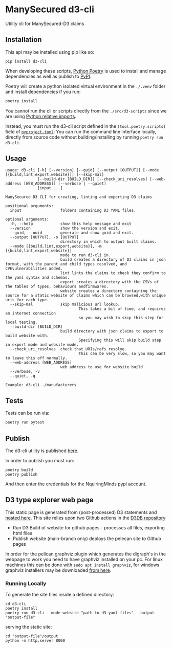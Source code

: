 # ManySecured d3-cli

Utility cli for ManySecured-D3 claims

## Installation

This api may be installed using pip like so:

```
pip install d3-cli
```

When developing these scripts, [Python Poetry](https://python-poetry.org/)
is used to install and manage dependencies as well as publish to [PyPI](https://pypi.org/).

Poetry will create a python isolated virtual environment in the `./.venv` folder and install dependencies if you run:

```bash
poetry install
```

You cannot run the cli or scripts directly from the `./src/d3-scripts` since we are using [Python relative imports](https://realpython.com/absolute-vs-relative-python-imports/#relative-imports).

Instead, you must run the d3-cli script defined in the `[tool.poetry.scripts]` field of [`pyproject.toml`](./pyproject.toml): You can run the command line interface locally, directly from source code without building/installing by running `poetry run d3-cli`.


## Usage

```console
usage: d3-cli [-h] [--version] [--guid] [--output [OUTPUT]] [--mode [{build,lint,export,website}]] [--skip-mal]
              [--build-dir [BUILD_DIR]] [--check_uri_resolves] [--web-address [WEB_ADDRESS]] [--verbose | --quiet]
              [input ...]

ManySecured D3 CLI for creating, linting and exporting D3 claims

positional arguments:
  input                 folders containing D3 YAML files.

optional arguments:
  -h, --help            show this help message and exit
  --version             show the version and exit.
  --guid, --uuid        generate and show guid and exit.
  --output [OUTPUT], -o [OUTPUT]
                        directory in which to output built claims.
  --mode [{build,lint,export,website}], -m [{build,lint,export,website}]
                        mode to run d3-cli in.
                        build creates a directory of D3 claims in json format, with the parent and child types resolved, and CVEvulnerabilities added.
                        lint lints the claims to check they confirm to the yaml syntax and schemas.
                        export creates a directory with the CSVs of the tables of types, behaviours andfirmwares.
                        website creates a directory containing the source for a static website of claims which can be browsed,with unique uris for each type.
  --skip-mal            skip malicious url lookup.
                                This takes a bit of time, and requires an internet connection
                                so you may wish to skip this step for local testing.
  --build-dir [BUILD_DIR]
                        build directory with json claims to export to build website with.
                                Specifying this will skip build step in export mode and website mode.
  --check_uri_resolves  check that URIs/refs resolve.
                                This can be very slow, so you may want to leave this off normally.
  --web-address [WEB_ADDRESS]
                        web address to use for website build
  --verbose, -v
  --quiet, -q

Example: d3-cli ./manufacturers
```

## Tests

Tests can be run via:

```bash
poetry run pytest
```

## Publish

The d3-cli utility is published [here](https://pypi.org/project/d3-cli/).

In order to publish you must run:

```
poetry build
poetry publish
```

And then enter the credentials for the NquiringMinds pypi account.

## D3 type explorer web page

This static page is generated from (post-processed) D3 statements and [hosted here](https://techworkshub.github.io/ManySecured-D3DB/). This site relies upon two Github actions in the [D3DB repository](https://github.com/TechWorksHub/ManySecured-D3DB)
- Run D3 Build of website for github pages - processes all files, exporting html files
- Publish website (main-branch only) deploys the pelecan site to Github pages

In order for the pelican graphviz plugin which generates the digraph's in the webpage to work you need to have graphviz installed on your pc. For linux machines this can be done with `sudo apt install graphviz`, for windows graphviz installers may be downloaded [from here](https://graphviz.org/download/).


### Running Locally

To generate the site files inside a defined directory:
```
cd d3-cli
poetry install
poetry run d3-cli --mode website "path-to-d3-yaml-files" --output "output-file"

```

serving the static site:
```
cd "output-file"/output
python -m http.server 8000
```
